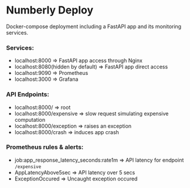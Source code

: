 # Numberly Deploy

Docker-compose deployment including a FastAPI app and its monitoring services.

### Services:
- localhost:8000 => FastAPI app access through Nginx
- localhost:8080(hidden by default) => FastAPI app direct access
- localhost:9090 => Prometheus
- localhost:3000 => Grafana

### API Endpoints:
- localhost:8000/ => root
- localhost:8000/expensive => slow request simulating expensive computation
- localhost:8000/exception => raises an exception
- localhost:8000/crash => induces app crash

### Prometheus rules & alerts:
- job:app_response_latency_seconds:rate1m => API latency for endpoint `/expensive`
- AppLatencyAbove5sec => API latency over 5 secs
- ExceptionOccured => Uncaught exception occured


